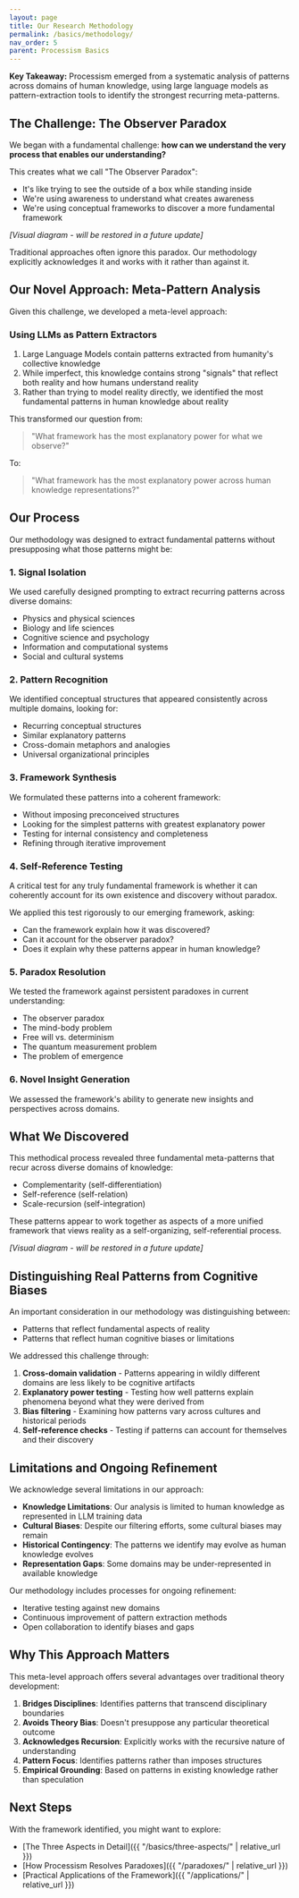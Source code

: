 ```yaml
---
layout: page
title: Our Research Methodology
permalink: /basics/methodology/
nav_order: 5
parent: Processism Basics
---
```


**Key Takeaway:** Processism emerged from a systematic analysis of patterns across domains of human knowledge, using large language models as pattern-extraction tools to identify the strongest recurring meta-patterns.

## The Challenge: The Observer Paradox

We began with a fundamental challenge: **how can we understand the very process that enables our understanding?**

This creates what we call "The Observer Paradox":
- It's like trying to see the outside of a box while standing inside
- We're using awareness to understand what creates awareness
- We're using conceptual frameworks to discover a more fundamental framework

*[Visual diagram - will be restored in a future update]*

Traditional approaches often ignore this paradox. Our methodology explicitly acknowledges it and works with it rather than against it.

## Our Novel Approach: Meta-Pattern Analysis

Given this challenge, we developed a meta-level approach:

### Using LLMs as Pattern Extractors

1. Large Language Models contain patterns extracted from humanity's collective knowledge
2. While imperfect, this knowledge contains strong "signals" that reflect both reality and how humans understand reality
3. Rather than trying to model reality directly, we identified the most fundamental patterns in human knowledge about reality

This transformed our question from:
> "What framework has the most explanatory power for what we observe?"

To:
> "What framework has the most explanatory power across human knowledge representations?"

## Our Process

Our methodology was designed to extract fundamental patterns without presupposing what those patterns might be:

### 1. Signal Isolation

We used carefully designed prompting to extract recurring patterns across diverse domains:
- Physics and physical sciences
- Biology and life sciences
- Cognitive science and psychology
- Information and computational systems
- Social and cultural systems

### 2. Pattern Recognition

We identified conceptual structures that appeared consistently across multiple domains, looking for:
- Recurring conceptual structures
- Similar explanatory patterns
- Cross-domain metaphors and analogies
- Universal organizational principles

### 3. Framework Synthesis

We formulated these patterns into a coherent framework:
- Without imposing preconceived structures
- Looking for the simplest patterns with greatest explanatory power
- Testing for internal consistency and completeness
- Refining through iterative improvement

### 4. Self-Reference Testing

A critical test for any truly fundamental framework is whether it can coherently account for its own existence and discovery without paradox.

We applied this test rigorously to our emerging framework, asking:
- Can the framework explain how it was discovered?
- Can it account for the observer paradox?
- Does it explain why these patterns appear in human knowledge?

### 5. Paradox Resolution

We tested the framework against persistent paradoxes in current understanding:
- The observer paradox
- The mind-body problem
- Free will vs. determinism
- The quantum measurement problem
- The problem of emergence

### 6. Novel Insight Generation

We assessed the framework's ability to generate new insights and perspectives across domains.

## What We Discovered

This methodical process revealed three fundamental meta-patterns that recur across diverse domains of knowledge:
- Complementarity (self-differentiation)
- Self-reference (self-relation)
- Scale-recursion (self-integration)

These patterns appear to work together as aspects of a more unified framework that views reality as a self-organizing, self-referential process.

*[Visual diagram - will be restored in a future update]*

## Distinguishing Real Patterns from Cognitive Biases

An important consideration in our methodology was distinguishing between:
- Patterns that reflect fundamental aspects of reality
- Patterns that reflect human cognitive biases or limitations

We addressed this challenge through:
1. **Cross-domain validation** - Patterns appearing in wildly different domains are less likely to be cognitive artifacts
2. **Explanatory power testing** - Testing how well patterns explain phenomena beyond what they were derived from
3. **Bias filtering** - Examining how patterns vary across cultures and historical periods
4. **Self-reference checks** - Testing if patterns can account for themselves and their discovery

## Limitations and Ongoing Refinement

We acknowledge several limitations in our approach:

- **Knowledge Limitations**: Our analysis is limited to human knowledge as represented in LLM training data
- **Cultural Biases**: Despite our filtering efforts, some cultural biases may remain
- **Historical Contingency**: The patterns we identify may evolve as human knowledge evolves
- **Representation Gaps**: Some domains may be under-represented in available knowledge

Our methodology includes processes for ongoing refinement:
- Iterative testing against new domains
- Continuous improvement of pattern extraction methods
- Open collaboration to identify biases and gaps

## Why This Approach Matters

This meta-level approach offers several advantages over traditional theory development:

1. **Bridges Disciplines**: Identifies patterns that transcend disciplinary boundaries
2. **Avoids Theory Bias**: Doesn't presuppose any particular theoretical outcome
3. **Acknowledges Recursion**: Explicitly works with the recursive nature of understanding
4. **Pattern Focus**: Identifies patterns rather than imposes structures
5. **Empirical Grounding**: Based on patterns in existing knowledge rather than speculation

## Next Steps

With the framework identified, you might want to explore:
- [The Three Aspects in Detail]({{ "/basics/three-aspects/" | relative_url }})
- [How Processism Resolves Paradoxes]({{ "/paradoxes/" | relative_url }})
- [Practical Applications of the Framework]({{ "/applications/" | relative_url }})

